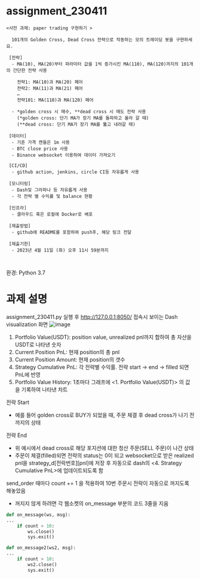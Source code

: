 # assignment_230411

```
<사전 과제: paper trading 구현하기 >

  101개의 Golden Cross, Dead Cross 전략으로 작동하는 모의 트레이딩 봇을 구현하세요.

 [전략]
  - MA(10), MA(20)부터 파라미터 값을 1씩 증가시킨 MA(110), MA(120)까지의 101개의 간단한 전략 사용
  
    전략1: MA(10)과 MA(20) 페어
    전략2: MA(11)과 MA(21) 페어
    … 
    전략101: MA(110)과 MA(120) 페어
    
  - *golden cross 시 매수, **dead cross 시 매도 전략 사용
    (*golden cross: 단기 MA가 장기 MA를 돌파하고 올라 갈 때)
    (**dead cross: 단기 MA가 장기 MA를 뚫고 내려갈 때) 

 [데이터]
  - 기준 가격 캔들은 1m 사용
  - BTC close price 사용
  - Binance websocket 이용하여 데이터 가져오기

 [CI/CD]
  - github action, jenkins, circle CI등 자유롭게 사용

 [모니터링]
  - Dash및 그라파나 등 자유롭게 사용
  - 각 전략 별 수익률 및 balance 현황

 [인프라]
  - 클라우드 혹은 로컬에 Docker로 배포

 [제출방법]
  - github에 README를 포함하여 push후, 해당 링크 전달

 [제출기한]
  - 2023년 4월 11일 (화) 오후 11시 59분까지
  
  
```
  
환경: Python 3.7
  
# 과제 설명
  assignment_230411.py 실행 후 http://127.0.0.1:8050/ 접속시 보이는 Dash visualization 화면
  ![image](https://user-images.githubusercontent.com/60970842/231112402-5e37bcad-4f17-4d1d-8568-5b33c2505e3d.png)
  
  1. Portfolio Value(USDT): position value, unrealized pnl까지 합하여 총 자산을 USDT로 나타낸 숫자
  2. Current Position PnL: 현재 position의 총 pnl
  3. Current Position Amount: 현재 position의 갯수
  4. Strategy Cumulative PnL: 각 전략별 수익률. 전략 start -> end -> filled 되면 PnL에 반영
  5. Portfolio Value History: 1초마다 그래프에 <1. Portfolio Value(USDT)> 의 값을 기록하여 나타낸 차트


전략 Start
- 예를 들어 golden cross로 BUY가 되었을 때, 주문 체결 후 dead cross가 나기 전까지의 상태


전략 End
- 위 예시에서 dead cross로 해당 포지션에 대한 청산 주문(SELL 주문)이 나간 상태
- 주문이 체결(filled)되면 전략의 status는 0이 되고 websocket으로 받은 realized pnl을 strategy_d[전락번호][pnl]에 저장 후 
  자동으로 dash의 <4. Strategy Cumulative PnL>에 업데이트되도록 함
  
  
send_order 때마다 count += 1 을 적용하여 10번 주문시 전략이 자동으로 꺼지도록 해놓았음
- 꺼지지 않게 하려면 각 웹소켓의 on_message 부분의 코드 3줄을 지움
```python
def on_message(ws, msg):
...
    if count > 10:
        ws.close()
        sys.exit()
```

```python
def on_message2(ws2, msg):
...
    if count > 10:
        ws2.close()
        sys.exit()
```

